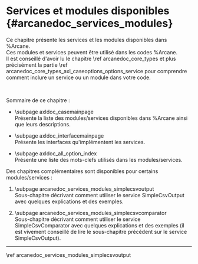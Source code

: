 # Services et modules disponibles {#arcanedoc_services_modules}

Ce chapitre présente les services et les modules disponibles dans %Arcane.  
Ces modules et services peuvent être utilisé dans les codes %Arcane.  
Il est conseillé d'avoir lu le chapitre \ref arcanedoc_core_types et plus
précisément la partie \ref arcanedoc_core_types_axl_caseoptions_options_service
pour comprendre comment inclure un service ou un module dans votre code.

<br>

Sommaire de ce chapitre :

<!-- Pages générées par AxlDoc. -->

- \subpage axldoc_casemainpage <br>
  Présente la liste des modules/services disponibles dans %Arcane ainsi que 
  leurs descriptions.

- \subpage axldoc_interfacemainpage <br>
  Présente les interfaces qu'implémentent les services.

- \subpage axldoc_all_option_index <br>
  Présente une liste des mots-clefs utilisés dans les modules/services.


Des chapitres complémentaires sont disponibles pour certains modules/services :

1. \subpage arcanedoc_services_modules_simplecsvoutput <br>
  Sous-chapitre décrivant comment utiliser le service SimpleCsvOutput
  avec quelques explications et des exemples.

2. \subpage arcanedoc_services_modules_simplecsvcomparator <br>
  Sous-chapitre décrivant comment utiliser le service SimpleCsvComparator
  avec quelques explications et des exemples (il est vivement conseillé
  de lire le sous-chapitre précédent sur le service SimpleCsvOutput).


____

<div class="section_buttons">
<span class="next_section_button">
\ref arcanedoc_services_modules_simplecsvoutput
</span>
</div>